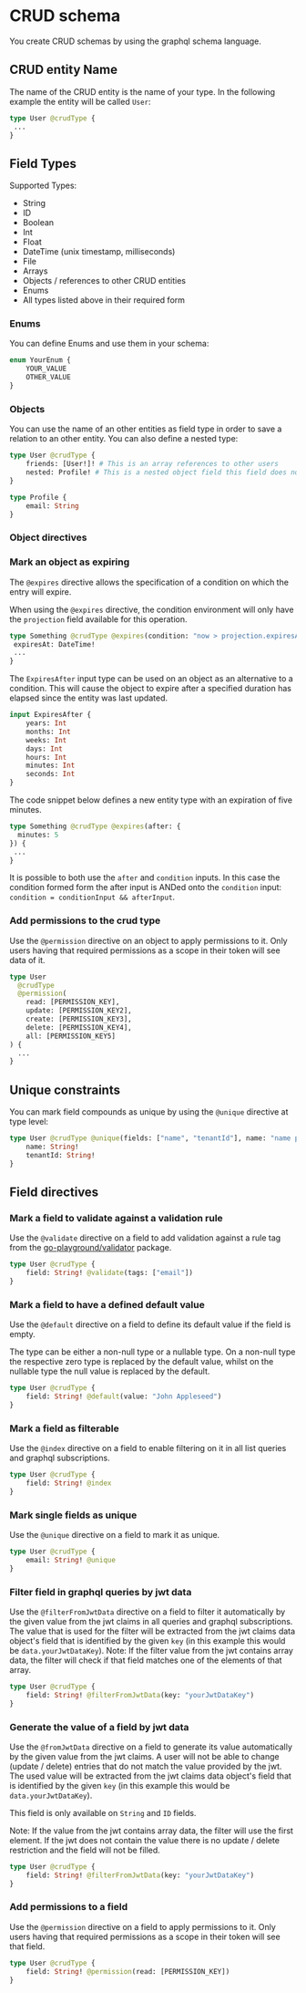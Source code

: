 # CRUD schema

You create CRUD schemas by using the graphql schema language.

## CRUD entity Name

The name of the CRUD entity is the name of your type. In the following example the entity will be called `User`:

```graphql
type User @crudType {
 ...
}
```

## Field Types

Supported Types:

-   String
-   ID
-   Boolean
-   Int
-   Float
-   DateTime (unix timestamp, milliseconds)
-   File
-   Arrays
-   Objects / references to other CRUD entities
-   Enums
-   All types listed above in their required form

### Enums

You can define Enums and use them in your schema:

```graphql
enum YourEnum {
    YOUR_VALUE
    OTHER_VALUE
}
```

### Objects

You can use the name of an other entities as field type in order to save a relation to an other entity.
You can also define a nested type:

```graphql
type User @crudType {
    friends: [User!]! # This is an array references to other users
    nested: Profile! # This is a nested object field this field does not reference to an other type, it directly contains the nested data
}

type Profile {
    email: String
}
```

### Object directives

### Mark an object as expiring

The `@expires` directive allows the specification of a condition on which the entry will expire.

When using the `@expires` directive, the condition environment will only have the `projection` field available for this operation.

```graphql
type Something @crudType @expires(condition: "now > projection.expiresAt") {
 expiresAt: DateTime!
 ...
}
```

The `ExpiresAfter` input type can be used on an object as an alternative to a condition.
This will cause the object to expire after a specified duration has elapsed since the entity was last updated.

```graphql
input ExpiresAfter {
    years: Int
    months: Int
    weeks: Int
    days: Int
    hours: Int
    minutes: Int
    seconds: Int
}
```

The code snippet below defines a new entity type with an expiration of five minutes.

```graphql
type Something @crudType @expires(after: {
  minutes: 5
}) {
 ...
}
```

It is possible to both use the `after` and `condition` inputs.
In this case the condition formed form the after input is ANDed onto the `condition` input:
`condition = conditionInput && afterInput`.

### Add permissions to the crud type

Use the `@permission` directive on an object to apply permissions to it. Only users having that required permissions as a scope in their token will see data of it.

```graphql
type User
  @crudType
  @permission(
    read: [PERMISSION_KEY],
    update: [PERMISSION_KEY2],
    create: [PERMISSION_KEY3],
    delete: [PERMISSION_KEY4],
    all: [PERMISSION_KEY5]
) {
  ...
}
```

## Unique constraints

You can mark field compounds as unique by using the `@unique` directive at type level:

```graphql
type User @crudType @unique(fields: ["name", "tenantId"], name: "name per tenantId unique") {
    name: String!
    tenantId: String!
}
```

## Field directives

### Mark a field to validate against a validation rule

Use the `@validate` directive on a field to add validation against a rule tag from the [go-playground/validator](https://github.com/go-playground/validator#baked-in-validations) package.

```graphql
type User @crudType {
    field: String! @validate(tags: ["email"])
}
```

### Mark a field to have a defined default value

Use the `@default` directive on a field to define its default value if the field is empty.

The type can be either a non-null type or a nullable type. On a non-null type the respective zero type is replaced by the default value, whilst on the nullable type the null value is replaced by the default.

```graphql
type User @crudType {
    field: String! @default(value: "John Appleseed")
}
```

### Mark a field as filterable

Use the `@index` directive on a field to enable filtering on it in all list queries and graphql subscriptions.

```graphql
type User @crudType {
    field: String! @index
}
```

### Mark single fields as unique

Use the `@unique` directive on a field to mark it as unique.

```graphql
type User @crudType {
    email: String! @unique
}
```

### Filter field in graphql queries by jwt data

Use the `@filterFromJwtData` directive on a field to filter it automatically by the given value from the jwt claims in all queries and graphql subscriptions.
The value that is used for the filter will be extracted from the jwt claims data object's field that is identified by the given `key` (in this example this would be `data.yourJwtDataKey`).
Note: If the filter value from the jwt contains array data, the filter will check if that field matches one of the elements of that array.

```graphql
type User @crudType {
    field: String! @filterFromJwtData(key: "yourJwtDataKey")
}
```

### Generate the value of a field by jwt data

Use the `@fromJwtData` directive on a field to generate its value automatically by the given value from the jwt claims.
A user will not be able to change (update / delete) entries that do not match the value provided by the jwt.
The used value will be extracted from the jwt claims data object's field that is identified by the given `key` (in this example this would be `data.yourJwtDataKey`).

This field is only available on `String` and `ID` fields.

Note: If the value from the jwt contains array data, the filter will use the first element. If the jwt does not contain the value there is no update / delete restriction and the field will not be filled.

```graphql
type User @crudType {
    field: String! @filterFromJwtData(key: "yourJwtDataKey")
}
```

### Add permissions to a field

Use the `@permission` directive on a field to apply permissions to it. Only users having that required permissions as a scope in their token will see that field.

```graphql
type User @crudType {
    field: String! @permission(read: [PERMISSION_KEY])
}
```
